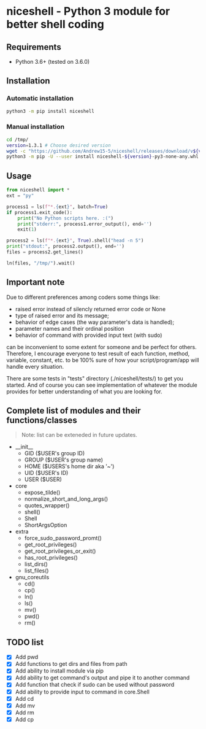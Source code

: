# niceshell - Python 3 module for better shell coding

## Requirements

* Python 3.6+ (tested on 3.6.0)

## Installation

### Automatic installation

```bash
python3 -m pip install niceshell
```

### Manual installation

```bash
cd /tmp/
version=1.3.1 # Choose desired version
wget -c "https://github.com/Andrew15-5/niceshell/releases/download/v${version}/niceshell-${version}-py3-none-any.whl"
python3 -m pip -U --user install niceshell-${version}-py3-none-any.whl
```

## Usage

```python
from niceshell import *
ext = "py"

process1 = ls(f"*.{ext}", batch=True)
if process1.exit_code():
    print("No Python scripts here. :(")
    print("stderr:", process1.error_output(), end='')
    exit(1)

process2 = ls(f"*.{ext}", True).shell("head -n 5")
print("stdout:", process2.output(), end='')
files = process2.get_lines()

ln(files, "/tmp/").wait()
```

## Important note

Due to different preferences among coders some things like:

* raised error instead of silencly returned error code or None
* type of raised error and its message;
* behavior of edge cases (the way parameter's data is handled);
* parameter names and their ordinal position
* behavior of command with provided input text (with sudo)

can be inconvenient to some extent for someone and be perfect for others.
Therefore, I encourage everyone to test result of each function, method,
variable, constant, etc. to be 100% sure of how your
script/program/app will handle every situation.

There are some tests in "tests" directory (./niceshell/tests/) to get you
started. And of course you can see implementation of whatever the module
provides for better understanding of what you are looking for.

## Complete list of modules and their functions/classes

>Note: list can be exteneded in future updates.

* \_\_init__
  * GID   ($USER's group ID)
  * GROUP ($USER's group name)
  * HOME  ($USERS's home dir aka '~')
  * UID   ($USER's ID)
  * USER  ($USER)
* core
  * expose_tilde()
  * normalize_short_and_long_args()
  * quotes_wrapper()
  * shell()
  * Shell
  * ShortArgsOption
* extra
  * force_sudo_password_promt()
  * get_root_privileges()
  * get_root_privileges_or_exit()
  * has_root_privileges()
  * list_dirs()
  * list_files()
* gnu_coreutils
  * cd()
  * cp()
  * ln()
  * ls()
  * mv()
  * pwd()
  * rm()

## TODO list

* [x] Add pwd
* [x] Add functions to get dirs and files from path
* [x] Add ability to install module via pip
* [x] Add ability to get command's output and pipe it to another command
* [x] Add function that check if sudo can be used without password
* [x] Add ability to provide input to command in core.Shell
* [x] Add cd
* [x] Add mv
* [x] Add rm
* [x] Add cp
